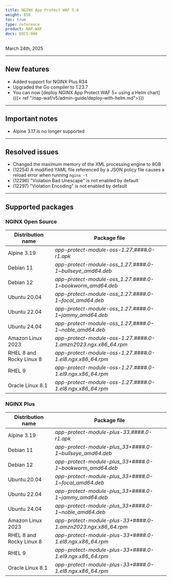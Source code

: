 ```yaml
---
title: NGINX App Protect WAF 5.6
weight: 850
toc: true
type: reference
product: NAP-WAF
docs: DOCS-000
---
```


March 24th, 2025

---

## New features

- Added support for NGINX Plus R34
- Upgraded the Go compiler to 1.23.7
- You can now [deploy NGINX App Protect WAF 5+ using a Helm chart]({{< ref "/nap-waf/v5/admin-guide/deploy-with-helm.md">}})

---

## Important notes

- Alpine 3.17 is no longer supported

---

## Resolved issues

- Changed the maximum memory of the XML processing engine to 8GB
- (12254) A modified YAML file referenced by a JSON policy file causes a reload error when running `nginx -t`
- (12296) "Violation Bad Unescape" is not enabled by default
- (12297) "Violation Encoding" is not enabled by default

---

## Supported packages

### NGINX Open Source

| Distribution name        | Package file                                                      |
|--------------------------|-------------------------------------------------------------------|
| Alpine 3.19              | _app-protect-module-oss-1.27.####.0-r1.apk_                    |
| Debian 11                | _app-protect-module-oss_1.27.####.0-1\~bullseye_amd64.deb_     |
| Debian 12                | _app-protect-module-oss_1.27.####.0-1\~bookworm_amd64.deb_     |
| Ubuntu 20.04             | _app-protect-module-oss_1.27.####.0-1\~focal_amd64.deb_        |
| Ubuntu 22.04             | _app-protect-module-oss_1.27.####.0-1\~jammy_amd64.deb_        |
| Ubuntu 24.04             | _app-protect-module-oss_1.27.####.0-1\~noble_amd64.deb_        |
| Amazon Linux 2023        | _app-protect-module-oss-1.27.####.0-1.amzn2023.ngx.x86_64.rpm_ |
| RHEL 8 and Rocky Linux 8 | _app-protect-module-oss-1.27.####.0-1.el8.ngx.x86_64.rpm_      |
| RHEL 9                   | _app-protect-module-oss-1.27.####.0-1.el9.ngx.x86_64.rpm_      |
| Oracle Linux 8.1         | _app-protect-module-oss-1.27.####.0-1.el8.ngx.x86_64.rpm_      |

### NGINX Plus

| Distribution name        | Package file                                                   |
|--------------------------|----------------------------------------------------------------|
| Alpine 3.19              | _app-protect-module-plus-33.####.0-r1.apk_                    |
| Debian 11                | _app-protect-module-plus_33+####.0-1\~bullseye_amd64.deb_     |
| Debian 12                | _app-protect-module-plus_33+####.0-1\~bookworm_amd64.deb_     |
| Ubuntu 20.04             | _app-protect-module-plus_33+####.0-1\~focal_amd64.deb_        |
| Ubuntu 22.04             | _app-protect-module-plus_33+####.0-1\~jammy_amd64.deb_        |
| Ubuntu 24.04             | _app-protect-module-plus_33+####.0-1\~noble_amd64.deb_        |
| Amazon Linux 2023        | _app-protect-module-plus-33+####.0-1.amzn2023.ngx.x86_64.rpm_ |
| RHEL 8 and Rocky Linux 8 | _app-protect-module-plus-33+####.0-1.el8.ngx.x86_64.rpm_      |
| RHEL 9                   | _app-protect-module-plus-33+####.0-1.el9.ngx.x86_64.rpm_      |
| Oracle Linux 8.1         | _app-protect-module-plus-33+####.0-1.el8.ngx.x86_64.rpm_      |
